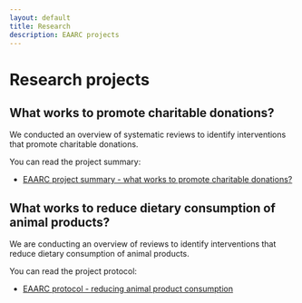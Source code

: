 ```yaml
---
layout: default
title: Research
description: EAARC projects
---
```


# Research projects

## What works to promote charitable donations?

We conducted an overview of systematic reviews to identify interventions that promote charitable donations.

You can read the project summary:

- [EAARC project summary - what works to promote charitable donations?](https://docs.google.com/document/d/1osAwuO1J9L2z3PDGQn6UkFEA-4vs5WV9eJ5hAASnS7o/edit?usp=sharing)

## What works to reduce dietary consumption of animal products?

We are conducting an overview of reviews to identify interventions that reduce dietary consumption of animal products.

You can read the project protocol:

- [EAARC protocol - reducing animal product consumption](https://docs.google.com/document/d/1zqUPNGktRz6emp0WsPmmVjkOitiW7XdWS55YgBTNnp0/edit?usp=sharing)
